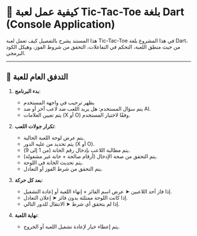 # 🧠 كيفية عمل لعبة Tic-Tac-Toe بلغة Dart (Console Application)

هذا المستند يشرح بالتفصيل كيف تعمل لعبة Tic-Tac-Toe في هذا المشروع بلغة Dart، من حيث منطق اللعبة، التحكم في التفاعلات، التحقق من شروط الفوز، وهيكل الكود البرمجي.

---

## 🔄 التدفق العام للعبة

1. **بدء البرنامج**:
   - يظهر ترحيب في واجهة المستخدم
   - يتم سؤال المستخدم: هل يريد اللعب ضد لاعب آخر أو ضد AI.
   - يتم تعيين العلامات (X أو O) وفقًا لاختيار المستخدم.

2. **تكرار جولات اللعب**:
   - يتم عرض لوحة اللعبة الحالية.
   - يتم تحديد من عليه الدور (X أو O).
   - يتم مطالبة اللاعب بإدخال رقم الخانة (من 1 إلى 9).
   - يتم التحقق من صحة الإدخال (أرقام صالحة + خانة غير مشغولة).
   - يتم تحديث الخانة في اللوحة.
   - يتم التحقق من شرط الفوز أو التعادل.

3. **بعد كل حركة**:
   - إذا فاز أحد اللاعبين ➤ عرض اسم الفائز + إنهاء اللعبة أو إعادة التشغيل.
   - إذا كانت اللوحة ممتلئة بدون فائز ➤ إعلان التعادل.
   - إذا لم يتحقق أي شرط ➤ الانتقال للدور التالي.

4. **نهاية اللعبة**:
   - يتم إعطاء خيار لإعادة تشغيل اللعبة أو الخروج.
